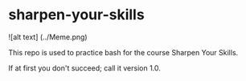 # sharpen-your-skills

![alt text] (../Meme.png)

This repo is used to practice bash for the course Sharpen Your Skills.

If at first you don't succeed; call it version 1.0.
